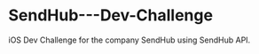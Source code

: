 SendHub---Dev-Challenge
=======================

iOS Dev Challenge for the company SendHub using SendHub API.
